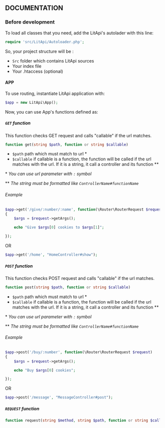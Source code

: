 ## DOCUMENTATION

### Before development

To load all classes that you need, add the LitApi's autolader with this line:

```php
require 'src/LitApi/Autoloader.php';
```

So, your project structure will be :

* `Src` folder which contains LitApi sources
* Your index file
* Your .htaccess (optional)

#### APP

To use routing, instantiate LitApi application with:

```php
$app = new LitApi\App();
```

Now, you can use App's functions defined as:

##### `GET` function

This function checks GET request and calls "callable" if the url matches.

```php
function get(string $path, function or string $callable)
```

* `$path` path which must match to url \*
* `$callable` if callable is a function, the function will be called if the url matches with the url. If it is a string, it call a controller and its function \*\*

\* _You can use url parameter with `:` symbol_

\*\* _The string must be formatted like `ControllerName#functionName`_

###### Example

```php
$app->get('/give/:number/:name', function(\Router\RouterRequest $request)
{
    $args = $request->getArgs();

    echo "Give $args[0] cookies to $args[1]";

});
```
OR
```php
$app->get('/home', "HomeController#show");
```

##### `POST` function

This function checks POST request and calls "callable" if the url matches.

```php
function post(string $path, function or string $callable)
```

* `$path` path which must match to url \*
* `$callable` if callable is a function, the function will be called if the url matches with the url. If it is a string, it call a controller and its function \*\*

\* _You can use url parameter with `:` symbol_

\*\* _The string must be formatted like `ControllerName#functionName`_

###### Example

```php
$app->post('/buy/:number', function(\Router\RouterRequest $request)
{
    $args = $request->getArgs();

    echo "Buy $args[0] cookies";

});
```
OR
```php
$app->post('/message', "MessageController#post");
```

##### `REQUEST` function

```php
function request(string $method, string $path, function or string $callable)
```